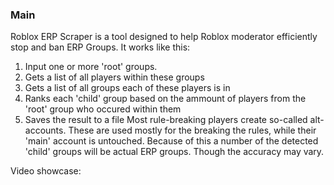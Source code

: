 ### Main
Roblox ERP Scraper is a tool designed to help Roblox moderator efficiently stop and ban ERP Groups.
It works like this:
1. Input one or more 'root' groups.
2. Gets a list of all players within these groups
3. Gets a list of all groups each of these players is in
4. Ranks each 'child' group based on the ammount of players from the 'root' group who occured within them
5. Saves the result to a file
Most rule-breaking players create so-called alt-accounts. These are used mostly for the breaking the rules, while their 'main' account is untouched.
Because of this a number of the detected 'child' groups will be actual ERP groups. Though the accuracy may vary.

Video showcase:
